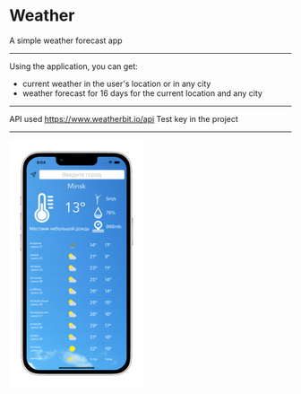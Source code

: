 # Weather
A simple weather forecast app

---
Using the application, you can get:
- current weather in the user's location or in any city
- weather forecast for 16 days for the current location and any city
---

API used https://www.weatherbit.io/api
Test key in the project

---

<img src="Documentation/ScreenShot.png" width="240" height="440,1" />
